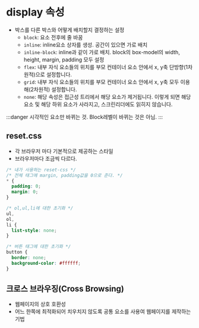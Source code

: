 # display 속성

- 박스를 다른 박스와 어떻게 배치할지 결정하는 설정
  - `block`: 요소 전후에 줄 바꿈
  - `inline`: inline요소 상자를 생성. 공간이 있으면 가로 배치
  - `inline-block`: inline과 같이 가로 배치. block의 box-model의 width, height, margin, padding 모두 설정
  - `flex`: 내부 자식 요소들의 위치를 부모 컨테이너 요소 안에서 x, y축 단방향(1차원적)으로 설정합니다.
  - `grid`: 내부 자식 요소들의 위치를 부모 컨테이너 요소 안에서 x, y축 모두 이용해(2차원적) 설정합니다.
  - `none`: 해당 속성은 접근성 트리에서 해당 요소가 제거됩니다. 이렇게 되면 해당 요소 및 해당 하위 요소가 사라지고, 스크린리더에도 읽히지 않습니다.

:::danger
시각적인 요소만 바뀌는 것. Block레벨이 바뀌는 것은 아님.
:::

## reset.css

- 각 브라우저 마다 기본적으로 제공하는 스타일
- 브라우저마다 조금씩 다르다.

```css
/* 내가 사용하는 reset-css */
/* 전체 태그에 margin, padding값을 0으로 준다. */
* {
  padding: 0;
  margin: 0;
}

/* ol,ul,li에 대한 초기화 */
ul,
ol,
li {
  list-style: none;
}

/* 버튼 태그에 대한 초기화 */
button {
  border: none;
  background-color: #ffffff;
}
```

## 크로스 브라우징(Cross Browsing)

- 웹페이지의 상호 호환성
- 어느 한쪽에 최적화되어 치우치지 않도록 공통 요소를 사용여 웹페이지를 제작하는 기법
